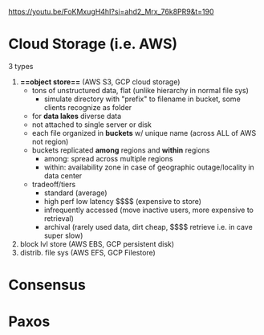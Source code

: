 https://youtu.be/FoKMxugH4hI?si=ahd2_Mrx_76k8PR9&t=190

# Cloud Storage (i.e. AWS)
3 types
1. **==object store==** (AWS S3, GCP cloud storage)
	- tons of unstructured data, flat (unlike hierarchy in normal file sys)
		- simulate directory with "prefix" to filename in bucket, some clients recognize as folder
	- for **data lakes** diverse data
	- not attached to single server or disk
	- each file organized in **buckets** w/ unique name (across ALL of AWS not region)
	- buckets replicated **among** regions and **within** regions
		- among: spread across multiple regions
		- within: availability zone in case of geographic outage/locality in data center 
	- tradeoff/tiers
		- standard (average)
		- high perf low latency \$\$\$\$ (expensive to store)
		- infrequently accessed (move inactive users, more expensive to retrieval)
		- archival (rarely used data, dirt cheap, \$\$\$\$ retrieve i.e. in cave super slow)
1. block lvl store (AWS EBS, GCP persistent disk)
2. distrib. file sys (AWS EFS, GCP Filestore)

# Consensus

# Paxos
